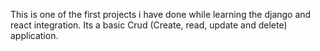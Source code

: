 This is one of the first projects i have done while learning the django and react integration. Its a basic Crud (Create, read, update and delete) application.
